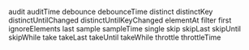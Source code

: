 audit
auditTime
debounce
debounceTime
distinct
distinctKey
distinctUntilChanged
distinctUntilKeyChanged
elementAt
filter
first
ignoreElements
last
sample
sampleTime
single
skip
skipLast
skipUntil
skipWhile
take
takeLast
takeUntil
takeWhile
throttle
throttleTime
